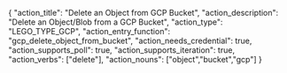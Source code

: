 {
    "action_title": "Delete an Object from GCP Bucket",
    "action_description": "Delete an Object/Blob from a GCP Bucket",
    "action_type": "LEGO_TYPE_GCP",
    "action_entry_function": "gcp_delete_object_from_bucket",
    "action_needs_credential": true,
    "action_supports_poll": true,
    "action_supports_iteration": true,
    "action_verbs": ["delete"],
    "action_nouns": ["object","bucket","gcp"]
}